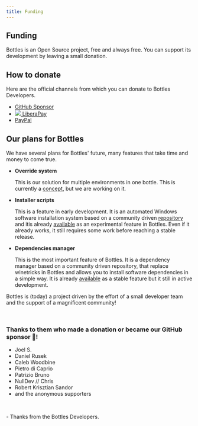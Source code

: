 ```yaml
---
title: Funding
---
```


<section class="heading">
  <div class="container large">
    <h1>Funding</h1>
    <p>Bottles is an Open Source project, free and always free. You can support its development by leaving a small
      donation.</p>
  </div>
</section>

<section class="page">
  <div class="container large">
    <h2>How to donate</h2>
    <p>Here are the official channels from which you can donate to Bottles
      Developers.</p>
    <ul class="inline">
      <li>
        <a href="https://github.com/sponsors/bottlesdevs" title="Support Bottles Developers on GitHub">
          <ion-icon name="logo-github"></ion-icon> GitHub Sponsor
        </a>
      </li>
      <li>
        <a href="https://liberapay.com/bottles" title="Support Bottles Developers with LiberaPay">
          <img class="icon" src="/uploads/liberapay_logo_black.svg" /> LiberaPay
        </a>
      </li>
      <li>
        <a href="https://paypal.me/MirkoBrombin" title="Support Bottles Developers with PayPal">
          <ion-icon name="logo-paypal"></ion-icon> PayPal
        </a>
      </li>
    </ul>
    <h2>Our plans for Bottles</h2>
    <p>We have several plans for Bottles' future, many features that take time
      and money to come true.</p>
    <ul>
      <li>
        <b>Override system</b>
        <p>This is our solution for multiple environments in one bottle. This is
        currently a 
        <a href="https://github.com/bottlesdevs/Bottles/issues/510" target="_blank">concept</a>,
        but we are working on it.</p>
      </li>
      <li>
        <b>Installer scripts</b>
        <p>This is a feature in early development. It is an automated Windows 
        software installation system based on a community driven 
        <a href="https://github.com/bottlesdevs/programs" target="_blank">repository</a> 
        and itis already 
        <a href="https://docs.usebottles.com/bottles/installers" target="_blank">available</a>
        as an experimental feature in Bottles. Even if it already works, it 
        still requires some work before reaching a stable release.</p>
      </li>
      <li>
        <b>Dependencies manager</b>
        <p>This is the most important feature of Bottles. It is a dependency
        manager based on a community driven repository, that replace winetricks 
        in Bottles and allows you to install software dependencies in a 
        simple way. It is already 
        <a href="https://docs.usebottles.com/bottles/dependencies" target="_blank">available</a>
        as a stable feature but it still in active development.</p>
      </li>
    </ul>
    <p>Bottles is (today) a project driven by the effort of a small developer team and the support of a magnificent community!</p>
    <br />
    <h3>Thanks to them who made a donation or became our GitHub sponsor 💖!</h3>
    <ul>
      <li>Joel S.</li>
      <li>Daniel Rusek</li>
      <li>Caleb Woodbine</li>
      <li>Pietro di Caprio</li>
      <li>Patrizio Bruno</li>
      <li>NullDev // Chris</li>
      <li>Robert Krisztian Sandor</li>
      <li>and the anonymous supporters</li>
    </ul>
    <br />
    <p>- Thanks from the Bottles Developers.</p>
  </div>
</section>
